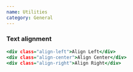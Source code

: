 ```yaml
---
name: Utilities
category: General
---
```


### Text alignment
```alignment.html
<div class="align-left">Align Left</div>
<div class="align-center">Align Center</div>
<div class="align-right">Align Right</div>
```